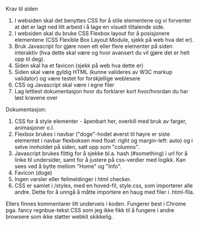 Krav til siden

1) I websiden skal det benyttes CSS for å stile elementene og vi forventer at det er lagt ned litt arbeid i å lage en visuelt tiltalende side.
2) I websiden skal du bruke CSS Flexbox layout for å posisjonere elementene (CSS Flexible Box Layout Module, sjekk på web hva det er).
3) Bruk Javascript for gjøre noen ett eller flere elementer på siden interaktiv (hva dette skal være og hvor avansert du vil gjøre det er helt opp til deg).
4) Siden skal ha et favicon (sjekk på web hva dette er) 
5) Siden skal være gyldig HTML (kunne valideres av W3C markup validator) og være testet for forskjellige weblesere
6) CSS og Javascript skal være i egne filer
7) Lag lettlest dokumentasjon hvor du forklarer kort hvor/hvordan du har løst kravene over


Dokumentasjon:

1) CSS for å style elementer - åpenbart her, overkill med bruk av farger, animasjoner o.l.
2) Flexbox brukes i navbar ("doge"-hodet øverst til høyre er siste elementet i navbar flexboksen med float: right og margin-left: auto) og i selve innholdet på siden, satt opp som "columns".
3) Javascript brukes flittig for å sjekke bl.a. hash (#something) i url for å linke til undersider, samt for å justere på css-verdier med logikk. Kan sees ved å bytte mellom "Home" og "Info".
4) Favicon (doge)
5) Ingen varsler eller feilmeldinger i html checker.
6) CSS er samlet i /styles, med en hoved-fil, style.css, som importerer alle andre. Dette for å unngå å måtte importere en haug med filer i .html-fila.

Ellers finnes kommentarer litt underveis i koden. Fungerer best i Chrome pga. fancy regnbue-tekst CSS som jeg ikke fikk til å fungere i andre browsere som ikke støtter webkit skikkelig.
